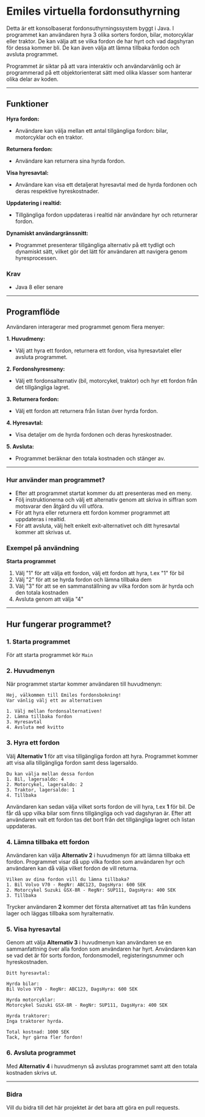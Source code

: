 # Emiles virtuella fordonsuthyrning

Detta är ett konsolbaserat fordonsuthyrningssystem byggt i Java. 
I programmet kan användaren hyra 3 olika sorters fordon, bilar, motorcyklar eller traktor. De kan välja att se vilka fordon de har hyrt och vad dagshyran för dessa kommer bli. De kan även välja att lämna tillbaka fordon och avsluta programmet. 

Programmet är siktar på att vara interaktiv och användarvänlig och är programmerad på ett objektorienterat sätt med olika klasser som hanterar olika delar av koden.

---

## Funktioner
**Hyra fordon:**
- Användare kan välja mellan ett antal tillgängliga fordon: bilar, motorcyklar och en traktor.

**Returnera fordon:**
- Användare kan returnera sina hyrda fordon.

**Visa hyresavtal:**
- Användare kan visa ett detaljerat hyresavtal med de hyrda fordonen och deras respektive hyreskostnader.

**Uppdatering i realtid:**
- Tillgängliga fordon uppdateras i realtid när användare hyr och returnerar fordon.

**Dynamiskt användargränssnitt:**
- Programmet presenterar tillgängliga alternativ på ett tydligt och dynamiskt sätt, vilket gör det lätt för användaren att navigera genom hyresprocessen.

### Krav
- Java 8 eller senare

---

## Programflöde
Användaren interagerar med programmet genom flera menyer:

**1. Huvudmeny:**
- Välj att hyra ett fordon, returnera ett fordon, visa hyresavtalet eller avsluta programmet.

**2. Fordonshyresmeny:**
- Välj ett fordonsalternativ (bil, motorcykel, traktor) och hyr ett fordon från det tillgängliga lagret.

**3. Returnera fordon:**
- Välj ett fordon att returnera från listan över hyrda fordon.

**4. Hyresavtal:**
- Visa detaljer om de hyrda fordonen och deras hyreskostnader.

**5. Avsluta:**
- Programmet beräknar den totala kostnaden och stänger av.

---

### Hur använder man programmet?
- Efter att programmet startat kommer du att presenteras med en meny.
- Följ instruktionerna och välj ett alternativ genom att skriva in siffran som motsvarar den åtgärd du vill utföra.
- För att hyra eller returnera ett fordon kommer programmet att uppdateras i realtid.
- För att avsluta, välj helt enkelt exit-alternativet och ditt hyresavtal kommer att skrivas ut.


### Exempel på användning
**Starta programmet**
1. Välj "1" för att välja ett fordon, välj ett fordon att hyra, t.ex "1" för bil
2. Välj "2" för att se hyrda fordon och lämna tillbaka dem
3. Välj "3" för att se en sammanställning av vilka fordon som är hyrda och den totala kostnaden
4. Avsluta genom att välja "4"

---

## Hur fungerar programmet?

### 1. Starta programmet
För att starta programmet kör ``Main``

### 2. Huvudmenyn
När programmet startar kommer användaren till huvudmenyn:
```
Hej, välkommen till Emiles fordonsbokning!
Var vänlig välj ett av alternativen

1. Välj mellan fordonsalternativen!
2. Lämna tillbaka fordon
3. Hyresavtal
4. Avsluta med kvitto
```
### 3. Hyra ett fordon
Välj **Alternativ 1** för att visa tillgängliga fordon att hyra. Programmet kommer att visa alla tillgängliga fordon samt dess lagersaldo.
```
Du kan välja mellan dessa fordon
1. Bil, lagersaldo: 4
2. Motorcykel, lagersaldo: 2
3. Traktor, lagersaldo: 1
4. Tillbaka
```
Användaren kan sedan välja vilket sorts fordon de vill hyra, t.ex **1** för bil. De får då upp vilka bilar som finns tillgängliga och vad dagshyran är. Efter att användaren valt ett fordon tas det bort från det tillgängliga lagret och listan uppdateras.

### 4. Lämna tillbaka ett fordon
Användaren kan välja **Alternativ 2** i huvudmenyn för att lämna tillbaka ett fordon. Programmet visar då upp vilka fordon som användaren hyr och användaren kan då välja vilket fordon de vill returna.
```
Vilken av dina fordon vill du lämna tillbaka?
1. Bil Volvo V70 - RegNr: ABC123, DagsHyra: 600 SEK
2. Motorcykel Suzuki GSX-8R - RegNr: SUP111, DagsHyra: 400 SEK
3. Tillbaka
```
Trycker användaren **2** kommer det första alternativet att tas från kundens lager och läggas tillbaka som hyralternativ.

### 5. Visa hyresavtal
Genom att välja **Alternativ 3** i huvudmenyn kan användaren se en sammanfattning över alla fordon som användaren har hyrt. Användaren kan se vad det är för sorts fordon, fordonsmodell, registeringsnummer och hyreskostnaden.
```
Ditt hyresavtal:

Hyrda bilar:
Bil Volvo V70 - RegNr: ABC123, DagsHyra: 600 SEK

Hyrda motorcyklar:
Motorcykel Suzuki GSX-8R - RegNr: SUP111, DagsHyra: 400 SEK

Hyrda traktorer:
Inga traktorer hyrda.

Total kostnad: 1000 SEK
Tack, hyr gärna fler fordon!
```
### 6. Avsluta programmet
Med **Alternativ 4** i huvudmenyn så avslutas programmet samt att den totala kostnaden skrivs ut.

---

### Bidra
Vill du bidra till det här projektet är det bara att göra en pull requests.






